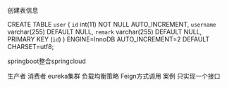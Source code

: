 创建表信息

CREATE TABLE `user` (
  `id` int(11) NOT NULL AUTO_INCREMENT,
  `username` varchar(255) DEFAULT NULL,
  `remark` varchar(255) DEFAULT NULL,
  PRIMARY KEY (`id`)
) ENGINE=InnoDB AUTO_INCREMENT=2 DEFAULT CHARSET=utf8;



springboot整合springcloud

 
生产者 消费者 eureka集群  负载均衡策略  Feign方式调用 案例 只实现一个接口
